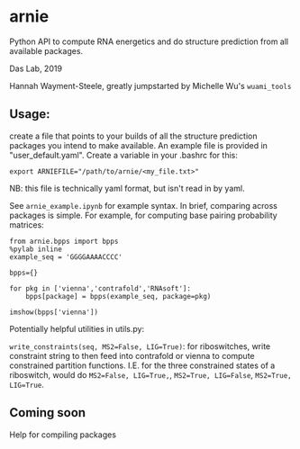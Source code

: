 # arnie
Python API to compute RNA energetics and do structure prediction from all available packages.

Das Lab, 2019

Hannah Wayment-Steele, greatly jumpstarted by Michelle Wu's `wuami_tools`


## Usage:
create a file that points to your builds of all the structure prediction packages you intend to make available.  An example file is provided in "user_default.yaml".  Create a variable in your .bashrc for this:

```
export ARNIEFILE="/path/to/arnie/<my_file.txt>"
```
NB: this file is technically yaml format, but isn't read in by yaml.

See `arnie_example.ipynb` for example syntax. In brief, comparing across packages is simple. For example, for computing base pairing probability matrices:

```
from arnie.bpps import bpps
%pylab inline
example_seq = 'GGGGAAAACCCC'

bpps={}

for pkg in ['vienna','contrafold','RNAsoft']:
    bpps[package] = bpps(example_seq, package=pkg)
    
imshow(bpps['vienna'])
```

Potentially helpful utilities in utils.py:

`write_constraints(seq, MS2=False, LIG=True)`: 
for riboswitches, write constraint string to then feed into contrafold or vienna to compute constrained partition functions.
I.E. for the three constrained states of a riboswitch, would do `MS2=False, LIG=True,`, `MS2=True, LIG=False`, `MS2=True, LIG=True`.

## Coming soon

Help for compiling packages
